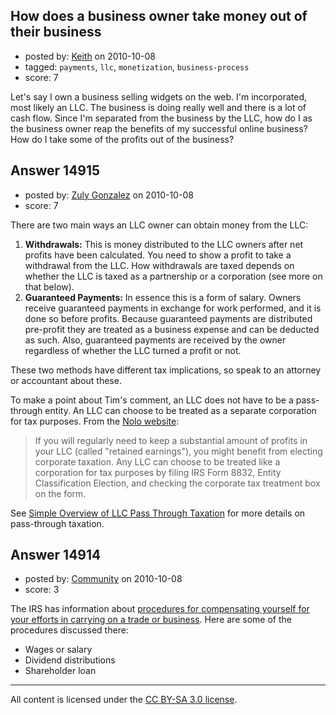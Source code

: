 ## How does a business owner take money out of their business

- posted by: [Keith](https://stackexchange.com/users/-1/2098-keith) on 2010-10-08
- tagged: `payments`, `llc`, `monetization`, `business-process`
- score: 7

Let's say I own a business selling widgets on the web. I'm incorporated, most likely an LLC. The business is doing really well and there is a lot of cash flow. Since I'm separated from the business by the LLC, how do I as the business owner reap the benefits of my successful online business? How do I take some of the profits out of the business?


## Answer 14915

- posted by: [Zuly Gonzalez](https://stackexchange.com/users/-1/2692-zuly-gonzalez) on 2010-10-08
- score: 7

<p>There are two main ways an LLC owner can obtain money from the LLC:</p>

<ol>
<li><strong>Withdrawals:</strong> This is money distributed to the LLC owners after net profits have been calculated. You need to show a profit to take a withdrawal from the LLC. How withdrawals are taxed depends on whether the LLC is taxed as a partnership or a corporation (see more on that below).</li>
<li><strong>Guaranteed Payments:</strong> In essence this is a form of salary. Owners receive guaranteed payments in exchange for work performed, and it is done so before profits. Because guaranteed payments are distributed pre-profit they are treated as a business expense and can be deducted as such. Also, guaranteed payments are received by the owner regardless of whether the LLC turned a profit or not.</li>
</ol>

<p>These two methods have different tax implications, so speak to an attorney or accountant about these.</p>

<p>To make a point about Tim's comment, an LLC does not have to be a pass-through entity. An LLC can choose to be treated as a separate corporation for tax purposes. From the <a href="http://www.nolo.com/legal-encyclopedia/article-29675.html">Nolo website</a>:</p>

<blockquote>
  <p>If you will regularly need to keep a substantial amount of profits in your LLC (called "retained earnings"), you might benefit from electing corporate taxation. Any LLC can choose to be treated like a corporation for tax purposes by filing IRS Form 8832, Entity Classification Election, and checking the corporate tax treatment box on the form.</p>
</blockquote>

<p>See <a href="http://answers.onstartups.com/questions/11109/simple-overview-of-llc-pass-through-taxation/11124#11124">Simple Overview of LLC Pass Through Taxation</a> for more details on pass-through taxation.</p>



## Answer 14914

- posted by: [Community](https://stackexchange.com/users/-1/-1-community) on 2010-10-08
- score: 3

The IRS has information about <a href="http://www.irs.gov/businesses/small/article/0,,id=101038,00.html">procedures for compensating yourself for your efforts in carrying on a trade or business</a>. Here are some of the procedures discussed there:

<ul>
<li>Wages or salary
<li>Dividend distributions
<li>Shareholder loan
</ul>





---

All content is licensed under the [CC BY-SA 3.0 license](https://creativecommons.org/licenses/by-sa/3.0/).
